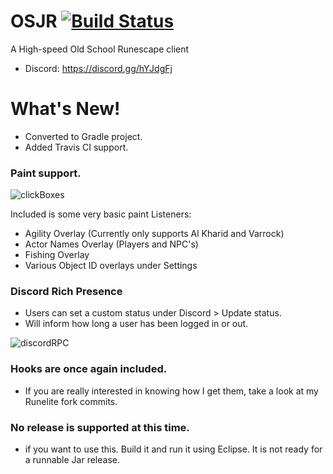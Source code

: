 # OSJR [![Build Status](https://travis-ci.org/zeruth/OSJR.svg?branch=master)](https://travis-ci.org/zeruth/OSJR)
A High-speed Old School Runescape client
- Discord: https://discord.gg/hYJdgFj

# What's New!
- Converted to Gradle project.
- Added Travis CI support.


### Paint support.

![clickBoxes](https://i.imgur.com/XGGg6zY.jpg)

Included is some very basic paint Listeners:
- Agility Overlay (Currently only supports Al Kharid and Varrock)
- Actor Names Overlay (Players and NPC's)
- Fishing Overlay
- Various Object ID overlays under Settings

### Discord Rich Presence
- Users can set a custom status under Discord > Update status.
- Will inform how long a user has been logged in or out.

![discordRPC](https://i.imgur.com/f4qJYlo.png)

### Hooks are once again included.

- If you are really interested in knowing how I get them, take a look at my Runelite fork commits. 

### No release is supported at this time.
- if you want to use this. Build it and run it using Eclipse. It is not ready for a runnable Jar release.
